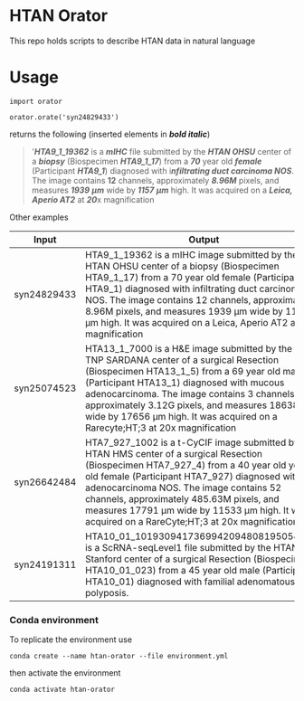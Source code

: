 # HTAN Orator

This repo holds scripts to describe HTAN data in natural language

# Usage

```
import orator

orator.orate('syn24829433')
```

returns the following (inserted elements in ***bold italic***)

>'***HTA9_1_19362*** is a ***mIHC*** file submitted by the ***HTAN OHSU*** center of a ***biopsy*** (Biospecimen ***HTA9_1_17***) from a ***70*** year old ***female*** (Participant ***HTA9_1***) diagnosed with i***nfiltrating duct carcinoma NOS***. 
The image contains **12** channels, approximately ***8.96M*** pixels, and measures ***1939*** ***µm*** wide by ***1157*** ***µm*** high. It was acquired on a ***Leica, Aperio AT2*** at ***20***x magnification

Other examples

| Input | Output |
| ----  | --- |
| syn24829433 | HTA9_1_19362 is a mIHC image submitted by the HTAN OHSU center of a biopsy (Biospecimen HTA9_1_17) from a 70 year old female (Participant HTA9_1) diagnosed with infiltrating duct carcinoma NOS. The image contains 12 channels, approximately 8.96M pixels, and measures 1939 µm wide by 1157 µm high. It was acquired on a Leica, Aperio AT2 at 20x magnification |
| syn25074523 | HTA13_1_7000 is a H&E image submitted by the HTAN TNP SARDANA center of a surgical Resection (Biospecimen HTA13_1_5) from a 69 year old male (Participant HTA13_1) diagnosed with mucous adenocarcinoma. The image contains 3 channels, approximately 3.12G pixels, and measures 18638 µm wide by 17656 µm high. It was acquired on a Rarecyte;HT;3 at 20x magnification|
| syn26642484 | HTA7_927_1002 is a t-CyCIF image submitted by the HTAN HMS center of a surgical Resection (Biospecimen HTA7_927_4) from a 40 year old year old female (Participant HTA7_927) diagnosed with adenocarcinoma NOS. The image contains 52 channels, approximately 485.63M pixels, and measures 17791 µm wide by 11533 µm high. It was acquired on a RareCyte;HT;3 at 20x magnification |
| syn24191311 | HTA10_01_10193094173699420948081950544055 is a ScRNA-seqLevel1 file submitted by the HTAN Stanford center of a surgical Resection (Biospecimen HTA10_01_023) from a 45 year old male (Participant HTA10_01) diagnosed with familial adenomatous polyposis. |

### Conda environment

To replicate the environment use

```
conda create --name htan-orator --file environment.yml
```

then activate the environment

```
conda activate htan-orator
```